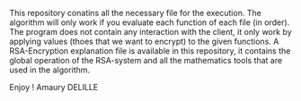 This repository conatins all the necessary file for the execution. The algorithm will only work if you evaluate each function of each file (in order). The program does not contain any interaction with the client, it only work by applying values (thoes that we want to encrypt) to the given functions.
A RSA-Encryption explanation file is available in this repository, it contains the global operation of the RSA-system and all the mathematics tools that are used in the algorithm.

Enjoy !
Amaury DELILLE
